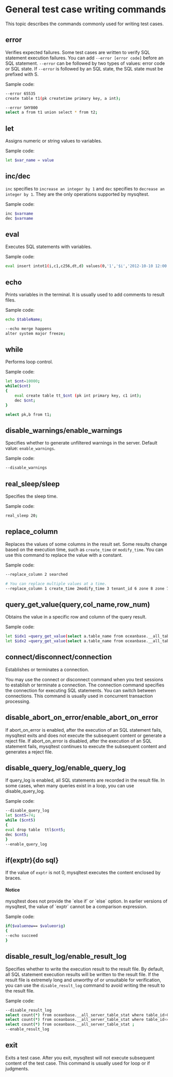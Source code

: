 # General test case writing commands

This topic describes the commands commonly used for writing test cases. 

## error

Verifies expected failures. Some test cases are written to verify SQL statement execution failures. You can add `--error [error code]` before an SQL statement.
`--error` can be followed by two types of values: error code or SQL state. If `--error` is followed by an SQL state, the SQL state must be prefixed with S. 

Sample code:

```bash
--error 65535
create table t1(pk createtime primary key, a int);

--error SHY000
select a from t1 union select * from t2;
```

## let

Assigns numeric or string values to variables. 

Sample code:

```bash
let $var_name = value
```

## inc/dec

`inc` specifies to `increase an integer by 1` and `dec` specifies to `decrease an integer by 1`. They are the only operations supported by mysqltest. 

Sample code:

```bash
inc $varname
dec $varname
```

## eval

Executes SQL statements with variables. 

Sample code:

```bash
eval insert intot1(i,c1,c256,dt,d) values(0,'1','$i','2012-10-10 12:00:00','2012-10-10');
```

## echo

Prints variables in the terminal. It is usually used to add comments to result files. 

Sample code:

```bash
echo $tableName;

--echo merge happens
alter system major freeze;
```

## while

Performs loop control. 

Sample code:

```bash
let $cnt=10000;
while($cnt)
{
    eval create table tt_$cnt (pk int primary key, c1 int);
    dec $cnt;
}

select pk,b from t1;
```

## disable_warnings/enable_warnings

Specifies whether to generate unfiltered warnings in the server. Default value: `enable_warnings`. 

Sample code:

```bash
--disable_warnings
```

## real_sleep/sleep

Specifies the sleep time. 

Sample code:

```bash
real_sleep 20;
```

## replace_column

Replaces the values of some columns in the result set. Some results change based on the execution time, such as `create_time` or `modify_time`. You can use this command to replace the value with a constant. 

Sample code:

```bash
--replace_column 2 searched

# You can replace multiple values at a time.
--replace_column 1 create_time 2modify_time 3 tenant_id 6 zone 8 zone 7 zone
```

## query_get_value(query,col_name,row_num)

Obtains the value in a specific row and column of the query result. 

Sample code:

```bash
let $idx1 =query_get_value(select a.table_name from oceanbase.__all_table as a innerjoin (select * from oceanbase.__all_table where table_name='t1') b ona.data_table_id=b.table_id, table_name, 1);
let $idx2 =query_get_value(select a.table_name from oceanbase.__all_table as a innerjoin (select * from oceanbase.__all_table where table_name='t1') b ona.data_table_id=b.table_id, table_name, 2);
```

## connect/disconnect/connection

Establishes or terminates a connection. 

You may use the connect or disconnect command when you test sessions to establish or terminate a connection. The connection command specifies the connection for executing SQL statements. You can switch between connections. This command is usually used in concurrent transaction processing. 

## disable_abort_on_error/enable_abort_on_error

If abort_on_error is enabled, after the execution of an SQL statement fails, mysqltest exits and does not execute the subsequent content or generate a reject file. If abort_on_error is disabled, after the execution of an SQL statement fails, mysqltest continues to execute the subsequent content and generates a reject file. 

## disable_query_log/enable_query_log

If query_log is enabled, all SQL statements are recorded in the result file. In some cases, when many queries exist in a loop, you can use disable_query_log. 

Sample code:

```bash
--disable_query_log
let $cnt5=74;
while ($cnt5)
{
eval drop table  ttl$cnt5;
dec $cnt5;
}
--enable_query_log
```

## if(exptr){do sql}

If the value of `exptr` is not 0, mysqltest executes the content enclosed by braces. 

  <main id="notice" type='notice'>
    <h4>Notice</h4>
    <p>mysqltest does not provide the `else if` or `else` option. In earlier versions of mysqltest, the value of `exptr` cannot be a comparison expression. </p>
  </main>

Sample code:

```bash
if($valuenow== $valueorig)
{
--echo succeed
}
```

## disable_result_log/enable_result_log

Specifies whether to write the execution result to the result file. By default, all SQL statement execution results will be written to the result file. If the result file is extremely long and unworthy of or unsuitable for verification, you can use the `disable_result_log` command to avoid writing the result to the result file. 

Sample code:

```bash
--disable_result_log
select count(*) from oceanbase.__all_server_table_stat where table_id>0;
select count(*) from oceanbase.__all_server_table_stat where table_id<=0;
select count(*) from oceanbase.__all_server_table_stat ;
--enable_result_log
```

## exit

Exits a test case. After you exit, mysqltest will not execute subsequent content of the test case. This command is usually used for loop or if judgments. 

